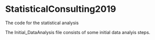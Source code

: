 # StatisticalConsulting2019
The code for the statistical analysis 

The Initial_DataAnalysis file consists of some initial data analyis steps. 
